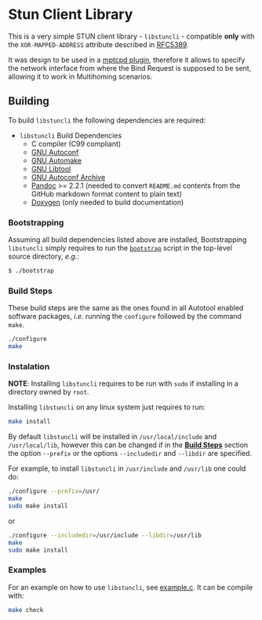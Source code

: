 # Stun Client Library

This is a very simple STUN client library - `libstuncli` - compatible **only** with the `XOR-MAPPED-ADDRESS` attribute described in [RFC5389](https://datatracker.ietf.org/doc/html/rfc5389).

It was design to be used in a [mptcpd plugin](https://gitlab.com/mptcp_lab/net_check_plugin), therefore it allows to specify the network interface from where the Bind Request is supposed to be sent, allowing it to work in Multihoming scenarios. 

## Building

To build `libstuncli` the following dependencies are required:

* `libstuncli` Build Dependencies
  * C compiler (C99 compliant)
  * [GNU Autoconf](https://www.gnu.org/software/autoconf/)
  * [GNU Automake](https://www.gnu.org/software/automake/)
  * [GNU Libtool](https://www.gnu.org/software/libtool/)
  * [GNU Autoconf Archive](https://www.gnu.org/software/autoconf-archive/)
  * [Pandoc](https://pandoc.org/) >= 2.2.1 (needed to convert `README.md`
    contents from the GitHub markdown format content to plain text)
  * [Doxygen](http://www.doxygen.nl/) (only needed to build
    documentation)

### Bootstrapping

Assuming all build dependencies listed above are installed, Bootstrapping
`libstuncli` simply requires to run the [`bootstrap`](bootstrap) script 
in the top-level source directory, _e.g._:

```sh
$ ./bootstrap

```

### Build Steps

These build steps are the same as the ones found in all Autotool enabled 
software packages, _i.e._ running the `configure` followed by the command 
`make`.

```sh
./configure
make
```

### Instalation

__NOTE__: Installing `libstuncli` requires to be run with `sudo` if 
installing in a directory owned by `root`.

Installing `libstuncli` on any linux system just requires to run:

```sh
make install
```

By default `libstuncli` will be installed in `/usr/local/include` and `
/usr/local/lib`, however this can be changed if in the 
[__Build Steps__](#build-steps) section the option `--prefix` or 
the options `--includedir` and `--libdir` are specified.

 For example, to install `libstuncli` in `/usr/include` and `/usr/lib` 
 one could do:

 ```sh
 ./configure --prefix=/usr/
 make
 sudo make install
 ```
or
 ```sh
 ./configure --includedir=/usr/include --libdir=/usr/lib
 make
 sudo make install
 ```

### Examples

For an example on how to use `libstuncli`, see [example.c](examples/example.c).
It can be compile with:
```sh
make check
```
